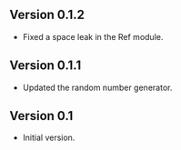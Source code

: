 
Version 0.1.2
-----

* Fixed a space leak in the Ref module.


Version 0.1.1
-----

* Updated the random number generator.


Version 0.1
-----

* Initial version.
